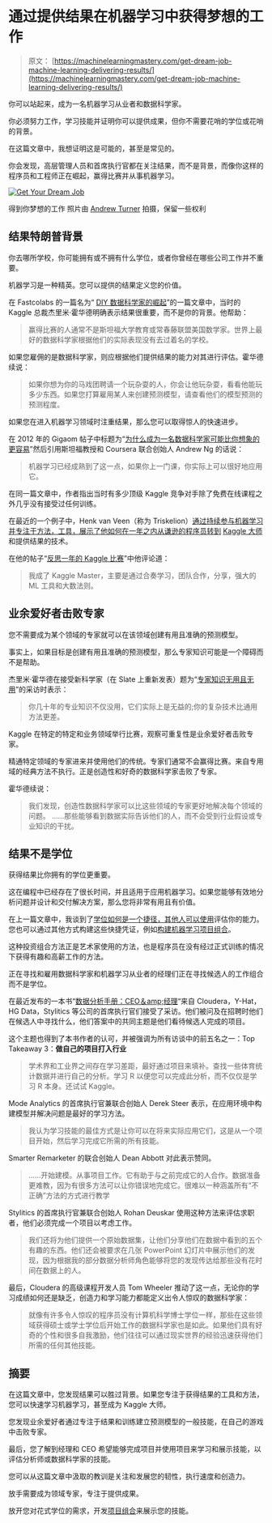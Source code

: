 # 通过提供结果在机器学习中获得梦想的工作

> 原文： [https://machinelearningmastery.com/get-dream-job-machine-learning-delivering-results/](https://machinelearningmastery.com/get-dream-job-machine-learning-delivering-results/)

你可以站起来，成为一名机器学习从业者和数据科学家。

你必须努力工作，学习技能并证明你可以提供成果，但你不需要花哨的学位或花哨的背景。

在这篇文章中，我想证明这是可能的，甚至是常见的。

你会发现，高层管理人员和首席执行官都在关注结果，而不是背景，而像你这样的程序员和工程师正在崛起，赢得比赛并从事机器学习。

[![Get Your Dream Job](img/29de6e3144fae1c04015b654e89c6f22.jpg)](https://3qeqpr26caki16dnhd19sv6by6v-wpengine.netdna-ssl.com/wp-content/uploads/2014/11/Get-Your-Dream-Job.jpg)

得到你梦想的工作
照片由 [Andrew Turner](http://www.flickr.com/photos/ajturner/3362409021) 拍摄，保留一些权利

## 结果特朗普背景

你去哪所学校，你可能拥有或不拥有什么学位，或者你曾经在哪些公司工作并不重要。

机器学习是一种精英。您可以提供的结果定义您的价值。

在 Fastcolabs 的一篇名为“ [DIY 数据科学家的崛起](http://www.fastcolabs.com/3014018/the-rise-of-the-diy-data-scientist)”的一篇文章中，当时的 Kaggle 总裁杰里米·霍华德明确表示结果很重要，而不是你的背景。他帮助：

> 赢得比赛的人通常不是斯坦福大学教育或常春藤联盟美国数学家。世界上最好的数据科学家根据他们的实际表现没有去过着名的学校。

如果您雇佣的是数据科学家，则应根据他们提供结果的能力对其进行评估。霍华德续说：

> 如果你想为你的马戏团聘请一个玩杂耍的人，你会让他玩杂耍，看看他能玩多少东西。如果您打算雇用某人来创建预测模型，请查看他们的模型预测的预测程度。

如果您在进入机器学习领域时注重结果，那么您可以取得惊人的快速进步。

在 2012 年的 Gigaom 帖子中标题为“[为什么成为一名数据科学家可能比你想象的更容易](https://gigaom.com/2012/10/14/why-becoming-a-data-scientist-might-be-easier-than-you-think/)”然后引用斯坦福教授和 Coursera 联合创始人 Andrew Ng 的话说：

> 机器学习已经成熟到了这一点，如果你上一门课，你实际上可以很好地应用它。

在同一篇文章中，作者指出当时有多少顶级 Kaggle 竞争对手除了免费在线课程之外几乎没有接受过任何训练。

在最近的一个例子中，Henk van Veen（称为 Triskelion）[通过持续参与机器学习并专注于方法，工具，展示了他如何在一年之内从谦逊的程序员转到](http://machinelearningmastery.com/master-kaggle-by-competing-consistently/ "Master Kaggle By Competing Consistently") [Kaggle 大师](http://machinelearningmastery.com/master-kaggle-by-competing-consistently/ "Master Kaggle By Competing Consistently")和提供结果的技术。

在他的帖子“[反思一年的 Kaggle 比赛](http://mlwave.com/reflecting-back-on-one-year-of-kaggle-contests/)”中他评论道：

> 我成了 Kaggle Master，主要是通过合奏学习，团队合作，分享，强大的 ML 工具和大数法则。

## 业余爱好者击败专家

您不需要成为某个领域的专家就可以在该领域创建有用且准确的预测模型。

事实上，如果目标是创建有用且准确的预测模型，那么专家知识可能是一个障碍而不是帮助。

杰里米·霍华德在接受新科学家（在 Slate 上重新发表）题为“[专家知识无用且无用](http://www.slate.com/articles/health_and_science/new_scientist/2012/12/kaggle_president_jeremy_howard_amateurs_beat_specialists_in_data_prediction.html)”的采访时表示：

> 你几十年的专业知识不仅没用，它们实际上是无益的;你的复杂技术比通用方法更差。

Kaggle 在特定的特定和业务领域举行比赛，观察可重复性是业余爱好者击败专家。

精通特定领域的专家进来并使用他们的传统。专家们通常不会赢得比赛。来自专用域的经典方法不执行。正是创造性和好奇的数据科学家击败了专家。

霍华德续说：

> 我们发现，创造性数据科学家可以比这些领域的专家更好地解决每个领域的问题。 ......那些能够看到数据实际告诉他们的人，而不会受到行业假设或专业知识的干扰。

## 结果不是学位

获得结果比你拥有的学位更重要。

这在编程中已经存在了很长时间，并且适用于应用机器学习。如果您能够有效地分析问题并设计和交付解决方案，那么您将非常有用且有价值。

在上一篇文章中，我谈到了[学位如何是一个捷径，其他人可以使用](http://machinelearningmastery.com/what-if-i-dont-have-a-degree/ "What if I Don’t Have a Degree")评估你的能力。您也可以通过其他方式构建这些快捷凭证，例如[构建机器学习项目组合](http://machinelearningmastery.com/build-a-machine-learning-portfolio/ "Build a Machine Learning Portfolio: Complete Small Focused Projects and Demonstrate Your Skills")。

这种投资组合方法正是艺术家使用的方法，也是程序员在没有经过正式训练的情况下获得有趣和高薪工作的方法。

正在寻找和雇用数据科学家和机器学习从业者的经理们正在寻找候选人的工作组合而不是学位。

在最近发布的一本书“[数据分析手册：CEO＆amp;经理](http://machinelearningmastery.com/the-data-analytics-handbook-ceos-and-managers/ "The Data Analytics Handbook: CEOs and Managers")“来自 Cloudera，Y-Hat，HG Data，Stylitics 等公司的首席执行官们接受了采访。他们被问及在招聘时他们在候选人中寻找什么，他们答案中的共同主题是他们看待候选人完成的项目。

这个主题也得到了本书作者的认可，并被强调为所有访谈中的前五名之一：Top Takeaway 3：**做自己的项目打入行业**

> 学术界和工业界之间存在学习差距，最好通过项目来填补。查找一些体育统计数据并进行自己的分析。学习 R 以便您可以完成此分析，而不仅仅是学习 R 本身。还试试 Kaggle。

Mode Analytics 的首席执行官兼联合创始人 Derek Steer 表示，在应用环境中构建模型并解决问题是最好的学习方法。

> 我认为学习技能的最佳方式是让你可以在将来实际应用它们，这是从一个项目开始，然后学习完成它所需的所有技能。

Smarter Remarketer 的联合创始人 Dean Abbott 对此表示赞同。

> ......开始建模。从事项目工作。它有助于与之前完成它的人合作。数据准备更难教，因为有很多方法可以让你错误地完成它。很难以一种涵盖所有“不正确”方法的方式进行教学

Stylitics 的首席执行官兼联合创始人 Rohan Deuskar 使用这种方法来评估求职者，他们必须完成一个项目以考虑工作。

> 我们还将为他们提供一个原始数据集，让他们分享他们在数据中看到的五个有趣的东西。他们还会被要求在几张 PowerPoint 幻灯片中展示他们的发现，因为根据我的部分数据分析师角色能够将您的发现传达给那些没有花时间在数据上的人。

最后，Cloudera 的高级课程开发人员 Tom Wheeler 推动了这一点，无论你的学习成绩如何还是缺乏，创造力和学习能力都能定义出令人惊叹的数据科学家：

> 就像有许多令人惊叹的程序员没有计算机科学博士学位一样，那些在这些领域获得硕士或学士学位后开始工作的数据科学家也是如此。如果他们具有好奇的个性和很多自我激励，他们往往可以通过现实世界的经验迅速获得他们所需的任何其他技能。

## 摘要

在这篇文章中，您发现结果可以胜过背景。如果您专注于获得结果的工具和方法，您可以快速学习机器学习，甚至成为 Kaggle 大师。

您发现业余爱好者通过专注于结果和训练建立预测模型的一般技能，在自己的游戏中击败专家。

最后，您了解到经理和 CEO 希望能够完成项目并使用项目来学习和展示技能，以评估分析师或数据科学家的技能。

您可以从这篇文章中汲取的教训是关注和发展您的韧性，执行速度和创造力。

放手需要成为领域专家，专注于提供成果。

放开您对花式学位的需求，开发[项目组合](http://machinelearningmastery.com/build-a-machine-learning-portfolio/ "Build a Machine Learning Portfolio: Complete Small Focused Projects and Demonstrate Your Skills")来展示您的技能。